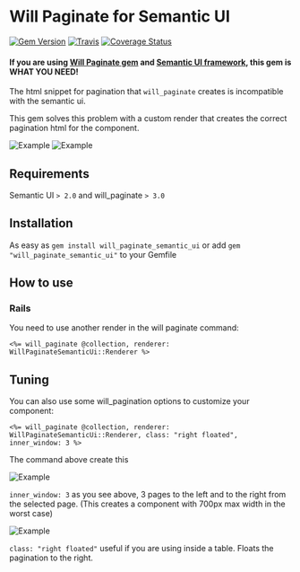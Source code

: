 # Will Paginate for Semantic UI

[![Gem Version](https://badge.fury.io/rb/will_paginate_semantic_ui.svg)](http://badge.fury.io/rb/will_paginate_semantic_ui) [![Travis](https://api.travis-ci.org/rafaelbiriba/will_paginate_semantic_ui.svg?branch=master)](https://travis-ci.org/rafaelbiriba/will_paginate_semantic_ui) [![Coverage Status](https://coveralls.io/repos/rafaelbiriba/will_paginate_semantic_ui/badge.svg?branch=master)](https://coveralls.io/r/rafaelbiriba/will_paginate_semantic_ui?branch=master)

#### If you are using [Will Paginate gem](https://github.com/mislav/will_paginate) and [Semantic UI framework](http://semantic-ui.com/), this gem is WHAT YOU NEED!

The html snippet for pagination that `will_paginate` creates is incompatible with the semantic ui.

This gem solves this problem with a custom render that creates the correct pagination html for the component.

![Example](https://raw.githubusercontent.com/rafaelbiriba/will_paginate_semantic_ui/master/docs/example1.png)
![Example](https://raw.githubusercontent.com/rafaelbiriba/will_paginate_semantic_ui/master/docs/example2.png)

## Requirements

Semantic UI `> 2.0` and will_paginate `> 3.0`

## Installation

As easy as `gem install will_paginate_semantic_ui` or add `gem "will_paginate_semantic_ui"` to your Gemfile

## How to use

### Rails

You need to use another render in the will paginate command:

`<%= will_paginate @collection, renderer: WillPaginateSemanticUi::Renderer %>`

## Tuning

You can also use some will_pagination options to customize your component:

`<%= will_paginate @collection, renderer: WillPaginateSemanticUi::Renderer, class: "right floated", inner_window: 3 %>
`

The command above create this

![Example](https://raw.githubusercontent.com/rafaelbiriba/will_paginate_semantic_ui/master/docs/example1.png)

`inner_window: 3` as you see above, 3 pages to the left and to the right from the selected page. (This creates a component with 700px max width in the worst case)

![Example](https://raw.githubusercontent.com/rafaelbiriba/will_paginate_semantic_ui/master/docs/example3.png)

`class: "right floated"` useful if you are using inside a table. Floats the pagination to the right.
